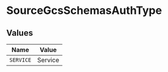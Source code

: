 # SourceGcsSchemasAuthType


## Values

| Name      | Value     |
| --------- | --------- |
| `SERVICE` | Service   |
